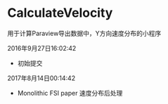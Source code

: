 # CalculateVelocity
用于计算Paraview导出数据中，Y方向速度分布的小程序

2016年9月27日16:02:42
* 初始提交


2017年8月14日00:14:42
* Monolithic FSI paper 速度分布后处理
